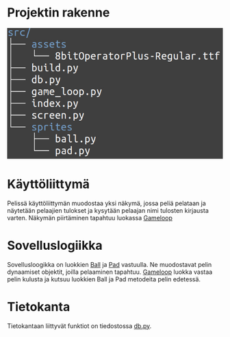 # Projektin rakenne

![Pakkausrakenne](./kuvat/tiedostorakenne.png)

# Käyttöliittymä

Pelissä käyttöliittymän muodostaa yksi näkymä, jossa peliä pelataan ja näytetään pelaajien tulokset ja kysytään pelaajan nimi tulosten kirjausta varten.
Näkymän piirtäminen tapahtuu luokassa [Gameloop](../src/game_loop.py)

# Sovelluslogiikka

Sovellusloogikka on luokkien [Ball](../src/sprites/ball.py) ja [Pad](../src/sprites/pad.py) vastuulla. Ne muodostavat pelin dynaamiset objektit, joilla pelaaminen tapahtuu. [Gameloop](../src/game_loop.py) luokka vastaa pelin kulusta ja kutsuu luokkien Ball ja Pad metodeita pelin edetessä.

# Tietokanta

Tietokantaan liittyvät funktiot on tiedostossa [db.py](src/db.py).